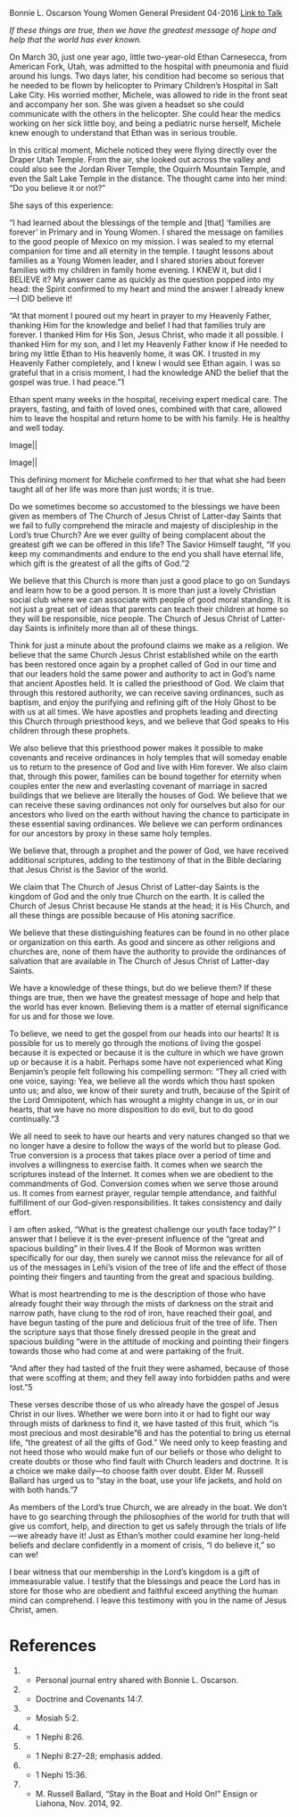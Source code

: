 Bonnie L. Oscarson
Young Women General President
04-2016
[Link to Talk](https://www.churchofjesuschrist.org/study/general-conference/2016/04/do-i-believe?lang=eng)

_If these things are true, then we have the greatest message of hope and help that the world has ever known._

On March 30, just one year ago, little two-year-old Ethan Carnesecca, from American Fork, Utah, was admitted to the hospital with pneumonia and fluid around his lungs. Two days later, his condition had become so serious that he needed to be flown by helicopter to Primary Children’s Hospital in Salt Lake City. His worried mother, Michele, was allowed to ride in the front seat and accompany her son. She was given a headset so she could communicate with the others in the helicopter. She could hear the medics working on her sick little boy, and being a pediatric nurse herself, Michele knew enough to understand that Ethan was in serious trouble.



In this critical moment, Michele noticed they were flying directly over the Draper Utah Temple. From the air, she looked out across the valley and could also see the Jordan River Temple, the Oquirrh Mountain Temple, and even the Salt Lake Temple in the distance. The thought came into her mind: “Do you believe it or not?”

She says of this experience:

“I had learned about the blessings of the temple and [that] ‘families are forever’ in Primary and in Young Women. I shared the message on families to the good people of Mexico on my mission. I was sealed to my eternal companion for time and all eternity in the temple. I taught lessons about families as a Young Women leader, and I shared stories about forever families with my children in family home evening. I KNEW it, but did I BELIEVE it? My answer came as quickly as the question popped into my head: the Spirit confirmed to my heart and mind the answer I already knew—I DID believe it!

“At that moment I poured out my heart in prayer to my Heavenly Father, thanking Him for the knowledge and belief I had that families truly are forever. I thanked Him for His Son, Jesus Christ, who made it all possible. I thanked Him for my son, and I let my Heavenly Father know if He needed to bring my little Ethan to His heavenly home, it was OK. I trusted in my Heavenly Father completely, and I knew I would see Ethan again. I was so grateful that in a crisis moment, I had the knowledge AND the belief that the gospel was true. I had peace.”1

Ethan spent many weeks in the hospital, receiving expert medical care. The prayers, fasting, and faith of loved ones, combined with that care, allowed him to leave the hospital and return home to be with his family. He is healthy and well today.

  Image||

  Image||

This defining moment for Michele confirmed to her that what she had been taught all of her life was more than just words; it is true.

Do we sometimes become so accustomed to the blessings we have been given as members of The Church of Jesus Christ of Latter-day Saints that we fail to fully comprehend the miracle and majesty of discipleship in the Lord’s true Church? Are we ever guilty of being complacent about the greatest gift we can be offered in this life? The Savior Himself taught, “If you keep my commandments and endure to the end you shall have eternal life, which gift is the greatest of all the gifts of God.”2

We believe that this Church is more than just a good place to go on Sundays and learn how to be a good person. It is more than just a lovely Christian social club where we can associate with people of good moral standing. It is not just a great set of ideas that parents can teach their children at home so they will be responsible, nice people. The Church of Jesus Christ of Latter-day Saints is infinitely more than all of these things.

Think for just a minute about the profound claims we make as a religion. We believe that the same Church Jesus Christ established while on the earth has been restored once again by a prophet called of God in our time and that our leaders hold the same power and authority to act in God’s name that ancient Apostles held. It is called the priesthood of God. We claim that through this restored authority, we can receive saving ordinances, such as baptism, and enjoy the purifying and refining gift of the Holy Ghost to be with us at all times. We have apostles and prophets leading and directing this Church through priesthood keys, and we believe that God speaks to His children through these prophets.

We also believe that this priesthood power makes it possible to make covenants and receive ordinances in holy temples that will someday enable us to return to the presence of God and live with Him forever. We also claim that, through this power, families can be bound together for eternity when couples enter the new and everlasting covenant of marriage in sacred buildings that we believe are literally the houses of God. We believe that we can receive these saving ordinances not only for ourselves but also for our ancestors who lived on the earth without having the chance to participate in these essential saving ordinances. We believe we can perform ordinances for our ancestors by proxy in these same holy temples.

We believe that, through a prophet and the power of God, we have received additional scriptures, adding to the testimony of that in the Bible declaring that Jesus Christ is the Savior of the world.

We claim that The Church of Jesus Christ of Latter-day Saints is the kingdom of God and the only true Church on the earth. It is called the Church of Jesus Christ because He stands at the head; it is His Church, and all these things are possible because of His atoning sacrifice.

We believe that these distinguishing features can be found in no other place or organization on this earth. As good and sincere as other religions and churches are, none of them have the authority to provide the ordinances of salvation that are available in The Church of Jesus Christ of Latter-day Saints.

We have a knowledge of these things, but do we believe them? If these things are true, then we have the greatest message of hope and help that the world has ever known. Believing them is a matter of eternal significance for us and for those we love.

To believe, we need to get the gospel from our heads into our hearts! It is possible for us to merely go through the motions of living the gospel because it is expected or because it is the culture in which we have grown up or because it is a habit. Perhaps some have not experienced what King Benjamin’s people felt following his compelling sermon: “They all cried with one voice, saying: Yea, we believe all the words which thou hast spoken unto us; and also, we know of their surety and truth, because of the Spirit of the Lord Omnipotent, which has wrought a mighty change in us, or in our hearts, that we have no more disposition to do evil, but to do good continually.”3

We all need to seek to have our hearts and very natures changed so that we no longer have a desire to follow the ways of the world but to please God. True conversion is a process that takes place over a period of time and involves a willingness to exercise faith. It comes when we search the scriptures instead of the Internet. It comes when we are obedient to the commandments of God. Conversion comes when we serve those around us. It comes from earnest prayer, regular temple attendance, and faithful fulfillment of our God-given responsibilities. It takes consistency and daily effort.

I am often asked, “What is the greatest challenge our youth face today?” I answer that I believe it is the ever-present influence of the “great and spacious building” in their lives.4 If the Book of Mormon was written specifically for our day, then surely we cannot miss the relevance for all of us of the messages in Lehi’s vision of the tree of life and the effect of those pointing their fingers and taunting from the great and spacious building.

What is most heartrending to me is the description of those who have already fought their way through the mists of darkness on the strait and narrow path, have clung to the rod of iron, have reached their goal, and have begun tasting of the pure and delicious fruit of the tree of life. Then the scripture says that those finely dressed people in the great and spacious building “were in the attitude of mocking and pointing their fingers towards those who had come at and were partaking of the fruit.

“And after they had tasted of the fruit they were ashamed, because of those that were scoffing at them; and they fell away into forbidden paths and were lost.”5

These verses describe those of us who already have the gospel of Jesus Christ in our lives. Whether we were born into it or had to fight our way through mists of darkness to find it, we have tasted of this fruit, which “is most precious and most desirable”6 and has the potential to bring us eternal life, “the greatest of all the gifts of God.” We need only to keep feasting and not heed those who would make fun of our beliefs or those who delight to create doubts or those who find fault with Church leaders and doctrine. It is a choice we make daily—to choose faith over doubt. Elder M. Russell Ballard has urged us to “stay in the boat, use your life jackets, and hold on with both hands.”7

As members of the Lord’s true Church, we are already in the boat. We don’t have to go searching through the philosophies of the world for truth that will give us comfort, help, and direction to get us safely through the trials of life—we already have it! Just as Ethan’s mother could examine her long-held beliefs and declare confidently in a moment of crisis, “I do believe it,” so can we!

I bear witness that our membership in the Lord’s kingdom is a gift of immeasurable value. I testify that the blessings and peace the Lord has in store for those who are obedient and faithful exceed anything the human mind can comprehend. I leave this testimony with you in the name of Jesus Christ, amen.

# References
1. - Personal journal entry shared with Bonnie L. Oscarson.
2. - Doctrine and Covenants 14:7.
3. - Mosiah 5:2.
4. - 1 Nephi 8:26.
5. - 1 Nephi 8:27–28; emphasis added.
6. - 1 Nephi 15:36.
7. - M. Russell Ballard, “Stay in the Boat and Hold On!” Ensign or Liahona, Nov. 2014, 92.